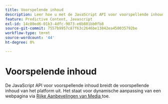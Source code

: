 ```yaml
---
title: Voorspelende inhoud
description: Leer hoe u met de JavaScript API voor voorspellende inhoud dynamische webpagina's kunt aanpassen aan de hand van Rich Media Recommendations om de relevantie te verbeteren.
feature: Predictive Content, Javascript
exl-id: 14c80ed6-01b3-4dfc-9073-e6b881bb0fb8
source-git-commit: 7557b9957c87f63c2646be13842ea450035792be
workflow-type: tm+mt
source-wordcount: '44'
ht-degree: 0%

---
```


# Voorspelende inhoud

De JavaScript API voor voorspellende inhoud breidt de voorspellende inhoud van het platform uit. Het staat voor dynamische aanpassing van een webpagina via [ Rijke Aanbevelingen van Media ](rich-media-recommendation.md) toe.
